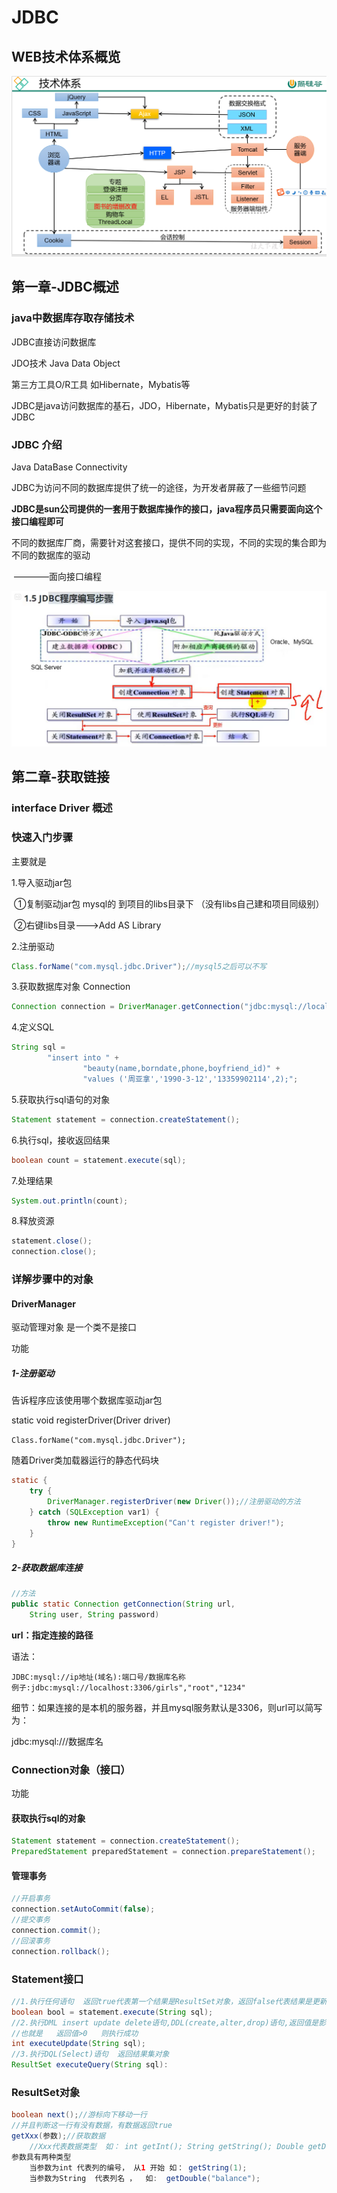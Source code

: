 # JDBC

##   WEB技术体系概览

![image-20210509154251990](JDBC.assets/image-20210509154251990.png)

## 第一章-JDBC概述

### java中数据库存取存储技术  

JDBC直接访问数据库  

JDO技术 Java Data Object  

第三方工具O/R工具  如Hibernate，Mybatis等 

JDBC是java访问数据库的基石，JDO，Hibernate，Mybatis只是更好的封装了JDBC  

###  JDBC 介绍

Java DataBase Connectivity  

JDBC为访问不同的数据库提供了统一的途径，为开发者屏蔽了一些细节问题     

**JDBC是sun公司提供的一套用于数据库操作的接口，java程序员只需要面向这个接口编程即可**

不同的数据库厂商，需要针对这套接口，提供不同的实现，不同的实现的集合即为不同的数据库的驱动  

​																————面向接口编程  

![image-20210509163109331](JDBC.assets/image-20210509163109331.png)

## 第二章-获取链接

### interface Driver 概述  

### 快速入门步骤  

主要就是

1.导入驱动jar包  

​		①复制驱动jar包 mysql的 到项目的libs目录下 （没有libs自己建和项目同级别）

​		②右键libs目录--->Add AS Library

2.注册驱动

```java
Class.forName("com.mysql.jdbc.Driver");//mysql5之后可以不写
```

3.获取数据库对象 Connection

```java
Connection connection = DriverManager.getConnection("jdbc:mysql://localhost:3306/girls","root","1234");
```

4.定义SQL

```java
String sql =
        "insert into " +
                "beauty(name,borndate,phone,boyfriend_id)" +
                "values ('周亚拿','1990-3-12','13359902114',2);";
```

5.获取执行sql语句的对象

```java
Statement statement = connection.createStatement();
```

6.执行sql，接收返回结果  

```java
boolean count = statement.execute(sql);
```

7.处理结果 

```java
System.out.println(count);
```

8.释放资源 

```java
statement.close();
connection.close();
```

### 详解步骤中的对象

#### DriverManager 

驱动管理对象 是一个类不是接口  

功能

#####  1-注册驱动 

告诉程序应该使用哪个数据库驱动jar包 

static void registerDriver(Driver driver)  

`Class.forName("com.mysql.jdbc.Driver");`

随着Driver类加载器运行的静态代码块  

```java
static {
    try {
        DriverManager.registerDriver(new Driver());//注册驱动的方法
    } catch (SQLException var1) {
        throw new RuntimeException("Can't register driver!");
    }
}
```

#####  2-获取数据库连接 

```java
//方法
public static Connection getConnection(String url,
    String user, String password)
```

**url：指定连接的路径**  

语法： 

```
JDBC:mysql://ip地址(域名):端口号/数据库名称
例子:jdbc:mysql://localhost:3306/girls","root","1234"
```

细节：如果连接的是本机的服务器，并且mysql服务默认是3306，则url可以简写为：

jdbc:mysql:///数据库名

### Connection对象（接口）

功能

#### 获取执行sql的对象

```java
Statement statement = connection.createStatement();
PreparedStatement preparedStatement = connection.prepareStatement();
```

#### 管理事务

```java
//开启事务
connection.setAutoCommit(false);
//提交事务
connection.commit();
//回滚事务
connection.rollback();
```

### Statement接口

```java
//1.执行任何语句  返回true代表第一个结果是ResultSet对象，返回false代表结果是更新记数或者没有结果  
boolean bool = statement.execute(String sql);
//2.执行DML insert update delete语句,DDL(create,alter,drop)语句,返回值是影响的行数
//也就是   返回值>0   则执行成功
int executeUpdate(String sql);
//3.执行DQL(Select)语句  返回结果集对象
ResultSet executeQuery(String sql):
```

### ResultSet对象

```java
boolean next();//游标向下移动一行
//并且判断这一行有没有数据，有数据返回true
getXxx(参数);//获取数据
	//Xxx代表数据类型  如： int getInt(); String getString(); Double getDouble();
参数具有两种类型 
    当参数为int 代表列的编号， 从1 开始 如： getString(1);
	当参数为String  代表列名 ，  如:  getDouble("balance");
```



